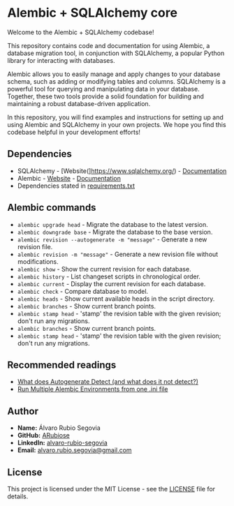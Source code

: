 # Alembic + SQLAlchemy core
Welcome to the Alembic + SQLAlchemy codebase!

This repository contains code and documentation for using Alembic, a database migration tool, in conjunction with SQLAlchemy, a popular Python library for interacting with databases.

Alembic allows you to easily manage and apply changes to your database schema, such as adding or modifying tables and columns. SQLAlchemy is a powerful tool for querying and manipulating data in your database. Together, these two tools provide a solid foundation for building and maintaining a robust database-driven application.

In this repository, you will find examples and instructions for setting up and using Alembic and SQLAlchemy in your own projects. We hope you find this codebase helpful in your development efforts!

## Dependencies
  * SQLAlchemy - [Website(]https://www.sqlalchemy.org/) - [Documentation](https://docs.sqlalchemy.org/en/14/)
  * Alembic -  [Website](https://alembic.sqlalchemy.org/en/latest/) - [Documentation](https://alembic.sqlalchemy.org/en/latest/tutorial.html)
  * Dependencies stated in [requirements.txt](requirements.txt)

## Alembic commands
  * `alembic upgrade head` - Migrate the database to the latest version.
  * `alembic downgrade base` - Migrate the database to the base version.
  * `alembic revision --autogenerate -m "message"` - Generate a new revision file.
  * `alembic revision -m "message"` - Generate a new revision file without modifications.
  * `alembic show` - Show the current revision for each database.
  * `alembic history` - List changeset scripts in chronological order.
  * `alembic current` - Display the current revision for each database.
  * `alembic check` - Compare database to model.
  * `alembic heads` - Show current available heads in the script directory.
  * `alembic branches` - Show current branch points.
  * `alembic stamp head` - 'stamp' the revision table with the given revision; don't run any migrations.
  * `alembic branches` - Show current branch points.
  * `alembic stamp head` - 'stamp' the revision table with the given revision; don't run any migrations.

## Recommended readings
 * [What does Autogenerate Detect (and what does it not detect?)](https://alembic.sqlalchemy.org/en/latest/autogenerate.html#what-does-autogenerate-detect-and-what-does-it-not-detect)
 * [Run Multiple Alembic Environments from one .ini file](https://alembic.sqlalchemy.org/en/latest/cookbook.html#run-multiple-alembic-environments-from-one-ini-file)

## Author
- **Name:** Álvaro Rubio Segovia
- **GitHub:** [ARubiose](https://github.com/ARubiose)
- **LinkedIn:** [alvaro-rubio-segovia](https://www.linkedin.com/in/alvaro-rubio-segovia/)
- **Email:** alvaro.rubio.segovia@gmail.com

## License
This project is licensed under the MIT License - see the [LICENSE](https://opensource.org/licenses/MIT) file for details.